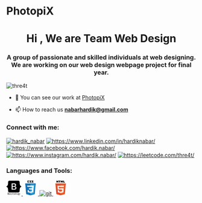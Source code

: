 # PhotopiX

<h1 align="center">Hi , We are Team Web Design</h1>
<h3 align="center">A group of passionate and skilled individuals at web designing. We are working on our web design webpage project for final year.</h3>

<p align="left"> <img src="https://komarev.com/ghpvc/?username=thre4t&label=Profile%20views&color=0e75b6&style=flat" alt="thre4t" /> </p>

- 🔭 You can see our work at [PhotopiX](https://photopixx.netlify.app/)

- 📫 How to reach us **nabarhardik@gmail.com**

<h3 align="left">Connect with me:</h3>
<p align="left">
<a href="https://twitter.com/hardik_nabar" target="blank"><img align="center" src="https://raw.githubusercontent.com/rahuldkjain/github-profile-readme-generator/master/src/images/icons/Social/twitter.svg" alt="hardik_nabar" height="30" width="40" /></a>
<a href="https://linkedin.com/in/https://www.linkedin.com/in/hardiknabar/" target="blank"><img align="center" src="https://raw.githubusercontent.com/rahuldkjain/github-profile-readme-generator/master/src/images/icons/Social/linked-in-alt.svg" alt="https://www.linkedin.com/in/hardiknabar/" height="30" width="40" /></a>
<a href="https://fb.com/https://www.facebook.com/hardik.nabar/" target="blank"><img align="center" src="https://raw.githubusercontent.com/rahuldkjain/github-profile-readme-generator/master/src/images/icons/Social/facebook.svg" alt="https://www.facebook.com/hardik.nabar/" height="30" width="40" /></a>
<a href="https://instagram.com/https://www.instagram.com/hardik.nabar/" target="blank"><img align="center" src="https://raw.githubusercontent.com/rahuldkjain/github-profile-readme-generator/master/src/images/icons/Social/instagram.svg" alt="https://www.instagram.com/hardik.nabar/" height="30" width="40" /></a>
<a href="https://www.leetcode.com/https://leetcode.com/thre4t/" target="blank"><img align="center" src="https://raw.githubusercontent.com/rahuldkjain/github-profile-readme-generator/master/src/images/icons/Social/leet-code.svg" alt="https://leetcode.com/thre4t/" height="30" width="40" /></a>
</p>

<h3 align="left">Languages and Tools:</h3>
<p align="left"> <a href="https://getbootstrap.com" target="_blank" rel="noreferrer"> <img src="https://raw.githubusercontent.com/devicons/devicon/master/icons/bootstrap/bootstrap-plain-wordmark.svg" alt="bootstrap" width="40" height="40"/> </a> <a href="https://www.w3schools.com/css/" target="_blank" rel="noreferrer"> <img src="https://raw.githubusercontent.com/devicons/devicon/master/icons/css3/css3-original-wordmark.svg" alt="css3" width="40" height="40"/> </a> <a href="https://git-scm.com/" target="_blank" rel="noreferrer"> <img src="https://www.vectorlogo.zone/logos/git-scm/git-scm-icon.svg" alt="git" width="40" height="40"/> </a> <a href="https://www.w3.org/html/" target="_blank" rel="noreferrer"> <img src="https://raw.githubusercontent.com/devicons/devicon/master/icons/html5/html5-original-wordmark.svg" alt="html5" width="40" height="40"/> </a> </p>
